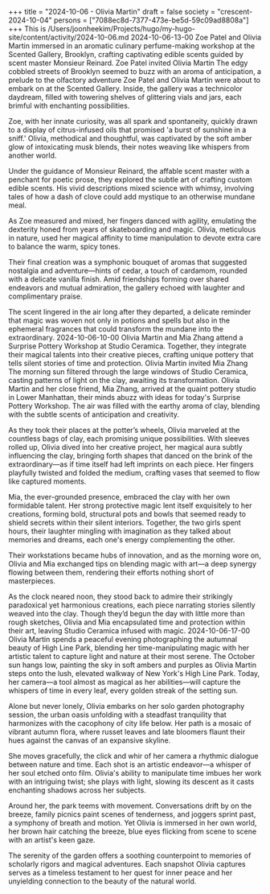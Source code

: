 +++
title = "2024-10-06 - Olivia Martin"
draft = false
society = "crescent-2024-10-04"
persons = ["7088ec8d-7377-473e-be5d-59c09ad8808a"]
+++
This is /Users/joonheekim/Projects/hugo/my-hugo-site/content/activity/2024-10-06.md
2024-10-06-13-00
Zoe Patel and Olivia Martin immersed in an aromatic culinary perfume-making workshop at the Scented Gallery, Brooklyn, crafting captivating edible scents guided by scent master Monsieur Reinard.
Zoe Patel invited Olivia Martin
The edgy cobbled streets of Brooklyn seemed to buzz with an aroma of anticipation, a prelude to the olfactory adventure Zoe Patel and Olivia Martin were about to embark on at the Scented Gallery. Inside, the gallery was a technicolor daydream, filled with towering shelves of glittering vials and jars, each brimful with enchanting possibilities. 

Zoe, with her innate curiosity, was all spark and spontaneity, quickly drawn to a display of citrus-infused oils that promised 'a burst of sunshine in a sniff.' Olivia, methodical and thoughtful, was captivated by the soft amber glow of intoxicating musk blends, their notes weaving like whispers from another world.

Under the guidance of Monsieur Reinard, the affable scent master with a penchant for poetic prose, they explored the subtle art of crafting custom edible scents. His vivid descriptions mixed science with whimsy, involving tales of how a dash of clove could add mystique to an otherwise mundane meal.

As Zoe measured and mixed, her fingers danced with agility, emulating the dexterity honed from years of skateboarding and magic. Olivia, meticulous in nature, used her magical affinity to time manipulation to devote extra care to balance the warm, spicy tones.

Their final creation was a symphonic bouquet of aromas that suggested nostalgia and adventure—hints of cedar, a touch of cardamom, rounded with a delicate vanilla finish. Amid friendships forming over shared endeavors and mutual admiration, the gallery echoed with laughter and complimentary praise.

The scent lingered in the air long after they departed, a delicate reminder that magic was woven not only in potions and spells but also in the ephemeral fragrances that could transform the mundane into the extraordinary.
2024-10-06-10-00
Olivia Martin and Mia Zhang attend a Surprise Pottery Workshop at Studio Ceramica. Together, they integrate their magical talents into their creative pieces, crafting unique pottery that tells silent stories of time and protection.
Olivia Martin invited Mia Zhang
The morning sun filtered through the large windows of Studio Ceramica, casting patterns of light on the clay, awaiting its transformation. Olivia Martin and her close friend, Mia Zhang, arrived at the quaint pottery studio in Lower Manhattan, their minds abuzz with ideas for today's Surprise Pottery Workshop. The air was filled with the earthy aroma of clay, blending with the subtle scents of anticipation and creativity.

As they took their places at the potter’s wheels, Olivia marveled at the countless bags of clay, each promising unique possibilities. With sleeves rolled up, Olivia dived into her creative project, her magical aura subtly influencing the clay, bringing forth shapes that danced on the brink of the extraordinary—as if time itself had left imprints on each piece. Her fingers playfully twisted and folded the medium, crafting vases that seemed to flow like captured moments.

Mia, the ever-grounded presence, embraced the clay with her own formidable talent. Her strong protective magic lent itself exquisitely to her creations, forming bold, structural pots and bowls that seemed ready to shield secrets within their silent interiors. Together, the two girls spent hours, their laughter mingling with imagination as they talked about memories and dreams, each one's energy complementing the other. 

Their workstations became hubs of innovation, and as the morning wore on, Olivia and Mia exchanged tips on blending magic with art—a deep synergy flowing between them, rendering their efforts nothing short of masterpieces.

As the clock neared noon, they stood back to admire their strikingly paradoxical yet harmonious creations, each piece narrating stories silently weaved into the clay. Though they’d begun the day with little more than rough sketches, Olivia and Mia encapsulated time and protection within their art, leaving Studio Ceramica infused with magic.
2024-10-06-17-00
Olivia Martin spends a peaceful evening photographing the autumnal beauty of High Line Park, blending her time-manipulating magic with her artistic talent to capture light and nature at their most serene.
The October sun hangs low, painting the sky in soft ambers and purples as Olivia Martin steps onto the lush, elevated walkway of New York's High Line Park. Today, her camera—a tool almost as magical as her abilities—will capture the whispers of time in every leaf, every golden streak of the setting sun.

Alone but never lonely, Olivia embarks on her solo garden photography session, the urban oasis unfolding with a steadfast tranquility that harmonizes with the cacophony of city life below. Her path is a mosaic of vibrant autumn flora, where russet leaves and late bloomers flaunt their hues against the canvas of an expansive skyline.

She moves gracefully, the click and whir of her camera a rhythmic dialogue between nature and time. Each shot is an artistic endeavor—a whisper of her soul etched onto film. Olivia's ability to manipulate time imbues her work with an intriguing twist; she plays with light, slowing its descent as it casts enchanting shadows across her subjects.

Around her, the park teems with movement. Conversations drift by on the breeze, family picnics paint scenes of tenderness, and joggers sprint past, a symphony of breath and motion. Yet Olivia is immersed in her own world, her brown hair catching the breeze, blue eyes flicking from scene to scene with an artist's keen gaze.

The serenity of the garden offers a soothing counterpoint to memories of scholarly rigors and magical adventures. Each snapshot Olivia captures serves as a timeless testament to her quest for inner peace and her unyielding connection to the beauty of the natural world.

